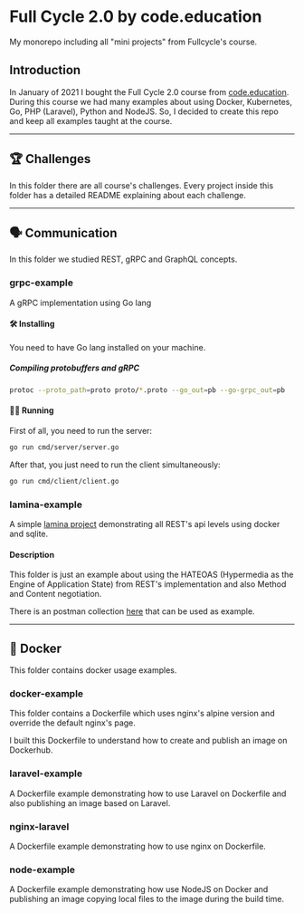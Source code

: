 # Full Cycle 2.0 by code.education

My monorepo including all "mini projects" from Fullcycle's course.

## Introduction

In January of 2021 I bought the Full Cycle 2.0 course from [code.education](https://code.education/). During this course we had many examples about using Docker, Kubernetes, Go, PHP (Laravel), Python and NodeJS. So, I decided to create this repo and keep all examples taught at the course.

---

## 🏆 Challenges

In this folder there are all course's challenges. Every project inside this folder has a detailed README explaining about each challenge.

---

## 🗣 Communication

In this folder we studied REST, gRPC and GraphQL concepts.

### grpc-example
 
A gRPC implementation using Go lang

#### 🛠 Installing

You need to have Go lang installed on your machine.

##### Compiling protobuffers and gRPC

```bash
protoc --proto_path=proto proto/*.proto --go_out=pb --go-grpc_out=pb
```

#### 🏃‍♂️ Running

First of all, you need to run the server:

```bash
go run cmd/server/server.go
```

After that, you just need to run the client simultaneously:

```bash
go run cmd/client/client.go
```

### lamina-example
  
A simple [lamina project](https://api-tools.getlaminas.org/) demonstrating all REST's api levels using docker and sqlite.

#### Description

This folder is just an example about using the HATEOAS (Hypermedia as the Engine of Application State) from REST's implementation and also Method and Content negotiation. 

There is an postman collection [here](./communication/lamina-example/docs/collection.json) that can be used as example.

---

## 🐬 Docker

This folder contains docker usage examples.

### docker-example

This folder contains a Dockerfile which uses nginx's alpine version and override the default nginx's page.

I built this Dockerfile to understand how to create and publish an image on Dockerhub.

### laravel-example

A Dockerfile example demonstrating how to use Laravel on Dockerfile and also publishing an image based on Laravel.

### nginx-laravel

A Dockerfile example demonstrating how to use nginx on Dockerfile.

### node-example

A Dockerfile example demonstrating how use NodeJS on Docker and publishing an image copying local files to the image during the build time.
